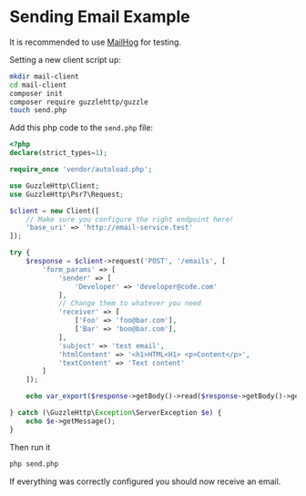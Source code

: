 # Sending Email Example

It is recommended to use [MailHog](https://github.com/mailhog/MailHog) for testing.

Setting a new client script up:

```sh
mkdir mail-client
cd mail-client
composer init
composer require guzzlehttp/guzzle
touch send.php
```

Add this php code to the `send.php` file:

```php
<?php
declare(strict_types=1);

require_once 'vendor/autoload.php';

use GuzzleHttp\Client;
use GuzzleHttp\Psr7\Request;

$client = new Client([
    // Make sure you configure the right endpoint here!
    'base_uri' => 'http://email-service.test'
]);

try {
    $response = $client->request('POST', '/emails', [
        'form_params' => [
            'sender' => [
                'Developer' => 'developer@code.com'
            ],
            // Change them to whatever you need
            'receiver' => [
                ['Foo' => 'foo@bar.com'],
                ['Bar' => 'boo@bar.com'],
            ],
            'subject' => 'test email',
            'htmlContent' => '<h1>HTML<H1> <p>Content</p>',
            'textContent' => 'Text content'
        ]
    ]);

    echo var_export($response->getBody()->read($response->getBody()->getSize()), true);

} catch (\GuzzleHttp\Exception\ServerException $e) {
    echo $e->getMessage();
}
```

Then run it
```sh
php send.php
```

If everything was correctly configured you should now receive an email.
